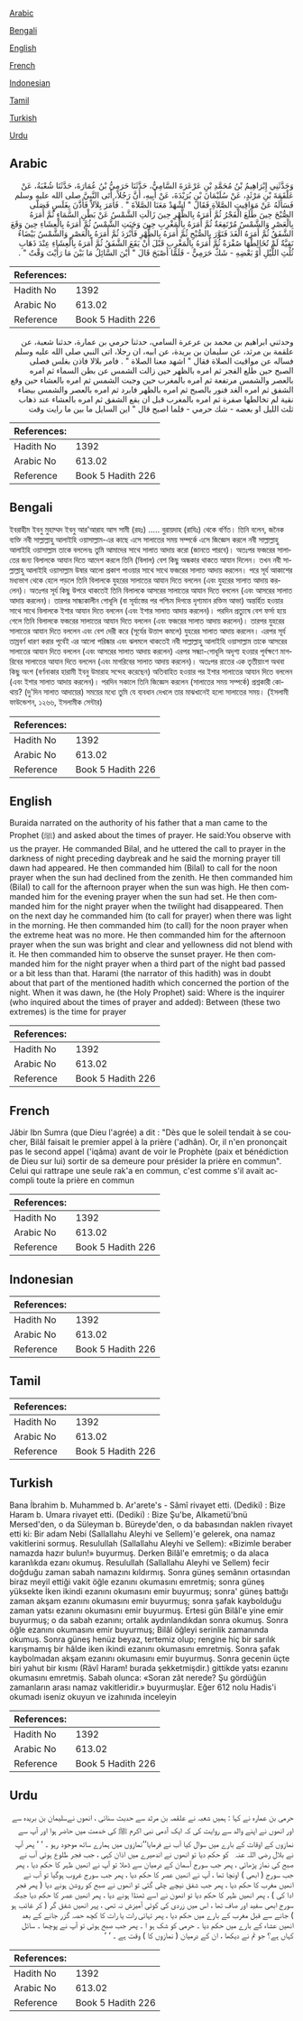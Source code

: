 [Arabic](#arabic)

[Bengali](#bengali)

[English](#english)

[French](#french)

[Indonesian](#indonesian)

[Tamil](#tamil)

[Turkish](#turkish)

[Urdu](#urdu)

## Arabic


<div dir="rtl" lang="ar" style={{fontSize:'larger',backgroundColor:'#f8f9fa',padding:20}}>
وَحَدَّثَنِي إِبْرَاهِيمُ بْنُ مُحَمَّدِ بْنِ عَرْعَرَةَ السَّامِيُّ، حَدَّثَنَا حَرَمِيُّ بْنُ عُمَارَةَ، حَدَّثَنَا شُعْبَةُ، عَنْ عَلْقَمَةَ بْنِ مَرْثَدٍ، عَنْ سُلَيْمَانَ بْنِ بُرَيْدَةَ، عَنْ أَبِيهِ، أَنَّ رَجُلاً، أَتَى النَّبِيَّ صلى الله عليه وسلم فَسَأَلَهُ عَنْ مَوَاقِيتِ الصَّلاَةِ فَقَالَ ‏"‏ اشْهَدْ مَعَنَا الصَّلاَةَ ‏"‏ ‏.‏ فَأَمَرَ بِلاَلاً فَأَذَّنَ بِغَلَسٍ فَصَلَّى الصُّبْحَ حِينَ طَلَعَ الْفَجْرُ ثُمَّ أَمَرَهُ بِالظُّهْرِ حِينَ زَالَتِ الشَّمْسُ عَنْ بَطْنِ السَّمَاءِ ثُمَّ أَمَرَهُ بِالْعَصْرِ وَالشَّمْسُ مُرْتَفِعَةٌ ثُمَّ أَمَرَهُ بِالْمَغْرِبِ حِينَ وَجَبَتِ الشَّمْسُ ثُمَّ أَمَرَهُ بِالْعِشَاءِ حِينَ وَقَعَ الشَّفَقُ ثُمَّ أَمَرَهُ الْغَدَ فَنَوَّرَ بِالصُّبْحِ ثُمَّ أَمَرَهُ بِالظُّهْرِ فَأَبْرَدَ ثُمَّ أَمَرَهُ بِالْعَصْرِ وَالشَّمْسُ بَيْضَاءُ نَقِيَّةٌ لَمْ تُخَالِطْهَا صُفْرَةٌ ثُمَّ أَمَرَهُ بِالْمَغْرِبِ قَبْلَ أَنْ يَقَعَ الشَّفَقُ ثُمَّ أَمَرَهُ بِالْعِشَاءِ عِنْدَ ذَهَابِ ثُلُثِ اللَّيْلِ أَوْ بَعْضِهِ - شَكَّ حَرَمِيٌّ - فَلَمَّا أَصْبَحَ قَالَ ‏"‏ أَيْنَ السَّائِلُ مَا بَيْنَ مَا رَأَيْتَ وَقْتٌ ‏"‏ ‏.‏
</div>
<div style={{backgroundColor:'#f8f9fa',padding:20, marginBottom: 10}}><table> <thead> <tr> <th>References:</th> <th></th> </tr> </thead> <tbody><tr><td>Hadith No</td><td>1392</td></tr><tr><td>Arabic No</td><td>613.02</td></tr><tr><td>Reference</td><td>Book 5 Hadith 226</td></tr></tbody></table></div>


<div dir="rtl" lang="ar" style={{fontSize:'larger',backgroundColor:'#f8f9fa',padding:20}}>
وحدثني ابراهيم بن محمد بن عرعرة السامي، حدثنا حرمي بن عمارة، حدثنا شعبة، عن علقمة بن مرثد، عن سليمان بن بريدة، عن ابيه، ان رجلا، اتى النبي صلى الله عليه وسلم فساله عن مواقيت الصلاة فقال " اشهد معنا الصلاة " . فامر بلالا فاذن بغلس فصلى الصبح حين طلع الفجر ثم امره بالظهر حين زالت الشمس عن بطن السماء ثم امره بالعصر والشمس مرتفعة ثم امره بالمغرب حين وجبت الشمس ثم امره بالعشاء حين وقع الشفق ثم امره الغد فنور بالصبح ثم امره بالظهر فابرد ثم امره بالعصر والشمس بيضاء نقية لم تخالطها صفرة ثم امره بالمغرب قبل ان يقع الشفق ثم امره بالعشاء عند ذهاب ثلث الليل او بعضه - شك حرمي - فلما اصبح قال " اين السايل ما بين ما رايت وقت
</div>
<div style={{backgroundColor:'#f8f9fa',padding:20, marginBottom: 10}}><table> <thead> <tr> <th>References:</th> <th></th> </tr> </thead> <tbody><tr><td>Hadith No</td><td>1392</td></tr><tr><td>Arabic No</td><td>613.02</td></tr><tr><td>Reference</td><td>Book 5 Hadith 226</td></tr></tbody></table></div>

## Bengali


<div dir="ltr" lang="bn" style={{fontSize:'larger',backgroundColor:'#f8f9fa',padding:20}}>
ইবরাহীম ইবনু মুহাম্মদ ইবনু আর'আরাহ আস সামী (রহঃ) ..... বুরায়দাহ (রাযিঃ) থেকে বর্ণিত। তিনি বলেন, জনৈক ব্যক্তি নবী সাল্লাল্লাহু আলাইহি ওয়াসাল্লাম-এর কাছে এসে সালাতের সময় সম্পর্কে এসে জিজ্ঞেস করলে নবী সাল্লাল্লাহু আলাইহি ওয়াসাল্লাম তাকে বললেনঃ তুমি আমাদের সাথে সালাত আদায় করো (জানতে পারবে)। অতঃপর ফজরের সালাতের জন্য বিলালকে আযান দিতে আদেশ করলে তিনি (বিলাল) বেশ কিছু অন্ধকার থাকতে আযান দিলেন। তখন নবী সাল্লাল্লাহু আলাইহি ওয়াসাল্লাম উষার আলো প্রকাশ পাওয়ার সাথে সাথে ফজরের সালাত আদায় করলেন। পরে সূর্য আকাশের মধ্যভাগ থেকে হেলে পড়লে তিনি বিলালকে যুহরের সালাতের আযান দিতে বললেন (এবং যুহরের সালাত আদায় করলেন)। অতঃপর সূর্য কিছু উপরে থাকতেই তিনি বিলালকে আসরের সালাতের আযান দিতে বললেন (এবং আসরের সালাত আদায় করলেন)। তারপর সান্ধ্যকালীন গোধূলি (বা সূর্যাস্তের পর পশ্চিম দিগন্তে দৃশ্যমান রক্তিম আভা) অন্তৰ্হিত হওয়ার সাথে সাথে বিলালকে ইশার আযান দিতে বললেন (এবং ইশার সালাত আদায় করলেন)। পরদিন প্রত্যুষে বেশ ফর্সা হয়ে গেলে তিনি বিলালকে ফজরের সালাতের আযান দিতে বললেন (এবং ফজরের সালাত আদায় করলেন)। তারপর যুহরের সালাতের আযান দিতে বললেন এবং বেশ দেরী করে (সূর্যের উত্তাপ কমলে) যুহরের সালাত আদায় করলেন। এরপর সূর্য তাম্রবর্ণ ধারণ করার পূর্বেই এর আলো পরিষ্কার এবং ঝলমলে থাকতেই নবী সাল্লাল্লাহু আলাইহি ওয়াসাল্লাম তাকে আসরের সালাতের আযান দিতে বললেন (এবং আসরের সালাত আদায় করলেন) এরপর সন্ধ্যা-গোধূলি অদৃশ্য হওয়ার পূর্বক্ষণে মাগরিবের সালাতের আযান দিতে বললেন (এবং মাগরিবের সালাত আদায় করলেন)। অতঃপর রাতের এক তৃতীয়াংশ অথবা কিছু অংশ (বর্ণনাকার হারামী ইবনু উমারাহ সন্দেহ করেছেন) অতিবাহিত হওয়ার পর ইশার সালাতের আযান দিতে বললেন (এবং ইশার সালাত আদায় করলেন)। পরদিন সকালে তিনি জিজ্ঞেস করলেন (সালাতের সময় সম্পর্কে) প্রশ্নকারী কোথায়? (দু'দিন সালাত আদায়ের) সময়ের মধ্যে তুমি যে ব্যবধান দেখলে তার মাঝখানেই হলো সালাতের সময়। (ইসলামী ফাউন্ডেশন, ১২৬৬, ইসলামীক সেন্টার)
</div>
<div style={{backgroundColor:'#f8f9fa',padding:20, marginBottom: 10}}><table> <thead> <tr> <th>References:</th> <th></th> </tr> </thead> <tbody><tr><td>Hadith No</td><td>1392</td></tr><tr><td>Arabic No</td><td>613.02</td></tr><tr><td>Reference</td><td>Book 5 Hadith 226</td></tr></tbody></table></div>

## English


<div dir="ltr" lang="en" style={{fontSize:'larger',backgroundColor:'#f8f9fa',padding:20}}>
Buraida narrated on the authority of his father that a man came to the Prophet (ﷺ) and asked about the times of prayer. He said:You observe with us the prayer. He commanded Bilal, and he uttered the call to prayer in the darkness of night preceding daybreak and he said the morning prayer till dawn had appeared. He then commanded him (Bilal) to call for the noon prayer when the sun had declined from the zenith. He then commanded him (Bilal) to call for the afternoon prayer when the sun was high. He then commanded him for the evening prayer when the sun had set. He then commanded him for the night prayer when the twilight had disappeared. Then on the next day he commanded him (to call for prayer) when there was light in the morning. He then commanded him (to call) for the noon prayer when the extreme heat was no more. He then commanded him for the afternoon prayer when the sun was bright and clear and yellowness did not blend with it. He then commanded him to observe the sunset prayer. He then commanded him for the night prayer when a third part of the night bad passed or a bit less than that. Harami (the narrator of this hadith) was in doubt about that part of the mentioned hadith which concerned the portion of the night. When it was dawn, he (the Holy Prophet) said: Where is the inquirer (who inquired about the times of prayer and added): Between (these two extremes) is the time for prayer
</div>
<div style={{backgroundColor:'#f8f9fa',padding:20, marginBottom: 10}}><table> <thead> <tr> <th>References:</th> <th></th> </tr> </thead> <tbody><tr><td>Hadith No</td><td>1392</td></tr><tr><td>Arabic No</td><td>613.02</td></tr><tr><td>Reference</td><td>Book 5 Hadith 226</td></tr></tbody></table></div>

## French


<div dir="ltr" lang="fr" style={{fontSize:'larger',backgroundColor:'#f8f9fa',padding:20}}>
Jâbir Ibn Sumra (que Dieu l'agrée) a dit : "Dès que le soleil tendait à se coucher, Bilâl faisait le premier appel à la prière ('adhân). Or, il n'en prononçait pas le second appel ('iqâma) avant de voir le Prophète (paix et bénédiction de Dieu sur lui) sortir de sa demeure pour présider la prière en commun". Celui qui rattrape une seule rak'a en commun, c'est comme s'il avait accompli toute la prière en commun
</div>
<div style={{backgroundColor:'#f8f9fa',padding:20, marginBottom: 10}}><table> <thead> <tr> <th>References:</th> <th></th> </tr> </thead> <tbody><tr><td>Hadith No</td><td>1392</td></tr><tr><td>Arabic No</td><td>613.02</td></tr><tr><td>Reference</td><td>Book 5 Hadith 226</td></tr></tbody></table></div>

## Indonesian


<div dir="ltr" lang="id" style={{fontSize:'larger',backgroundColor:'#f8f9fa',padding:20}}>

</div>
<div style={{backgroundColor:'#f8f9fa',padding:20, marginBottom: 10}}><table> <thead> <tr> <th>References:</th> <th></th> </tr> </thead> <tbody><tr><td>Hadith No</td><td>1392</td></tr><tr><td>Arabic No</td><td>613.02</td></tr><tr><td>Reference</td><td>Book 5 Hadith 226</td></tr></tbody></table></div>

## Tamil


<div dir="ltr" lang="ta" style={{fontSize:'larger',backgroundColor:'#f8f9fa',padding:20}}>

</div>
<div style={{backgroundColor:'#f8f9fa',padding:20, marginBottom: 10}}><table> <thead> <tr> <th>References:</th> <th></th> </tr> </thead> <tbody><tr><td>Hadith No</td><td>1392</td></tr><tr><td>Arabic No</td><td>613.02</td></tr><tr><td>Reference</td><td>Book 5 Hadith 226</td></tr></tbody></table></div>

## Turkish


<div dir="ltr" lang="tr" style={{fontSize:'larger',backgroundColor:'#f8f9fa',padding:20}}>
Bana İbrahim b. Muhammed b. Ar'arete's - Sâmî rivayet etti. (Dediki) : Bize Haram b. Umara rivayet etti. (Dediki) : Bize Şu'be, Alkametü'bnü Mersed'den, o da Süleyman b. Büreyde'den, o da babasından naklen rivayet etti ki: Bir adam Nebi (Sallallahu Aleyhi ve Sellem)'e gelerek, ona namaz vakitlerini sormuş. Resulullah (Sallallahu Aleyhi ve Sellem): «Bizimle beraber namazda hazır bulun!» buyurmuş. Derken Bilâl'e emretmiş; o da alaca karanlıkda ezanı okumuş. Resulullah (Sallallahu Aleyhi ve Sellem) fecir doğduğu zaman sabah namazını kıldırmış. Sonra güneş semânın ortasından biraz meyil ettiği vakit öğle ezanını okumasını emretmiş; sonra güneş yüksekte İken ikindi ezanını okumasını emir buyurmuş; sonra' güneş battığı zaman akşam ezanını okumasını emir buyurmuş; sonra şafak kaybolduğu zaman yatsı ezanını okumasını emir buyurmuş. Ertesi gün Bilâl'e yine emir buyurmuş; o da sabah ezanını; ortalık aydınlandıkdan sonra okumuş. Sonra öğle ezanını okumasını emir buyurmuş; Bilâl öğleyi serinlik zamanında okumuş. Sonra güneş henüz beyaz, tertemiz olup; rengine hiç bir sarılık karışmamış bir hâlde iken ikindi ezanını okumasını emretmiş. Sonra şafak kaybolmadan akşam ezanını okumasını emir buyurmuş. Sonra gecenin üçte biri yahut bir kısmı (Râvî Haram! burada şekketmişdir.) gittikde yatsı ezanını okumasını emretmiş. Sabah olunca: «Soran zât nerede? Şu gördüğün zamanların arası namaz vakitleridir.» buyurmuşlar. Eğer 612 nolu Hadis'i okumadı iseniz okuyun ve izahınıda inceleyin
</div>
<div style={{backgroundColor:'#f8f9fa',padding:20, marginBottom: 10}}><table> <thead> <tr> <th>References:</th> <th></th> </tr> </thead> <tbody><tr><td>Hadith No</td><td>1392</td></tr><tr><td>Arabic No</td><td>613.02</td></tr><tr><td>Reference</td><td>Book 5 Hadith 226</td></tr></tbody></table></div>

## Urdu


<div dir="rtl" lang="ur" style={{fontSize:'larger',backgroundColor:'#f8f9fa',padding:20}}>
حرمی بن عمارہ نے کہا : ہمیں شعبہ نے علقمہ بن مرثد سے حدیث سنائی ، انھوں نےسلیمان بن بریدہ سے اور انھوں نے اپنے والد سے روایت کی کہ ایک آدمی نبی اکرم ﷺ کی خدمت میں حاضر ہوا اور آپ سے نمازوں کے اوقات کے بارے میں سوال کیا آب نے فرمایا’’نمازوں میں ہمارے ساتھ موجود رہو ۔ ‘ ‘ پھر آپ نے بلال ‌رضی ‌اللہ ‌عنہ ‌ ‌ کو حکم دیا تو انھوں نے اندھیرے میں اذان کہی ، جب فجر طلوع ہوئی آب نے صبح کی نماز پڑھائی ، پھر جب سورج آسمان کے درمیان سے ڈھلا تو آپ نے انھیں ظہر کا حکم دیا ، پھر جب سورج ( ابھی ) اونچا تھا ، آپ نے انھیں عصر کا حکم دیا ، پھر جب سورج غروب ہوگیا تو آب نے انھیں مغرب کا حکم دیا ، پھر جب شفق نیچے چلی گئی تو انھوں نے صبح کو روشن ہونے دیا ( پھر فجر ادا کی ) ، پھر انھیں ظہر کا حکم دیا تو انھون نے اسے ٹھنڈا ہونے دیا ، پھر انھیں عصر کا حکم دیا جبکہ سورج ابھی سفید اور صاف تھا ، اس میں زردی کی کوئی آمیزش نہ تھی ، پہر انھیں شفق گر ( کر غائب ہو ) جانے سے قبل مغرب کے بارے میں حکم دیا ، پھر تہائی رات یا رات کا کچھ حصہ گزر جانے کے بعد انھیں عشاء کے بارے میں حکم دیا ۔ حرمی کو شک ہو ا ۔ پھر جب صبح ہوئی تو آپ نے پوچھا ۔ سائل کہاں ہے؟ جو تم نے دیکھا ، ان کے درمیان ( نمازوں کا ) وقت ہے ۔ ‘ ‘
</div>
<div style={{backgroundColor:'#f8f9fa',padding:20, marginBottom: 10}}><table> <thead> <tr> <th>References:</th> <th></th> </tr> </thead> <tbody><tr><td>Hadith No</td><td>1392</td></tr><tr><td>Arabic No</td><td>613.02</td></tr><tr><td>Reference</td><td>Book 5 Hadith 226</td></tr></tbody></table></div>